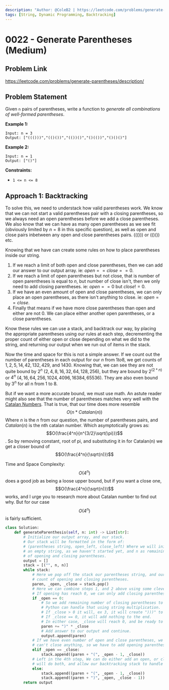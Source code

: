 ```yaml
---
description: "Author: @ColeB2 | https://leetcode.com/problems/generate-parentheses/description/"
tags: [String, Dynamic Programming, Backtracking]
---
```


# 0022 - Generate Parentheses (Medium)

## Problem Link

https://leetcode.com/problems/generate-parentheses/description/

## Problem Statement

Given `n` pairs of parentheses, write a function to _generate all combinations of well-formed parentheses_.

**Example 1:**

```
Input: n = 3
Output: ["((()))","(()())","(())()","()(())","()()()"]
```

**Example 2:**

```
Input: n = 1
Output: ["()"]
```

**Constraints:**

- `1 <= n <= 8`

## Approach 1: Backtracking

To solve this, we need to understack how valid parentheses work. We know that we can not start a valid parentheses pair with a closing parentheses, so we always need an open parentheses before we add a close parentheses. We also know that we can have as many open parentheses as we see fit (obviously limited by $n=8$ in this specific question), as well as open and close pairs inbetween any open and close parentheses pairs. $((()))$ or $(()())$ etc.

Knowing that we have can create some rules on how to place parentheses inside our string.
1. If we reach a limit of both open and close parentheses, then we can add our answer to our output array. ie: $open == close == 0$.
2. If we reach a limit of open parentheses but not close, that is number of open parentheses is equal to $n$, but number of close isn't, then we only need to add closing parentheses. ie: $open == 0$ but $close != 0$.
3. If we have an even amount of open and close parentheses, we can only place an open parentheses, as there isn't anything to close. ie: $open == close$.
4. Finally that means if we have more close parentheses than open and either are not 0. We can place either another open parentheses, or a close parentheses.

Know these rules we can use a stack, and backtrack our way, by placing the appropriate parentheses using our rules at each step, decrementing the proper count of either open or close depending on what we did to the string, and returning our output when we run out of items in the stack.

Now the time and space for this is not a simple answer. If we count out the number of parentheses in each output for our $n$ from $1 to 8$, we get counts of $1, 2, 5, 14, 42, 132, 429$, and $1430$. Knowing that, we can see they are not quite bound by $2^n$ ($2, 4, 8, 16, 32, 64, 128, 256$), but they are bound by $2^{(2*n)}$ or $4^n$ ($4, 16, 64, 256, 1024, 4096, 16384, 65536$). They are also even bound by $3^n$ for all n from 1 to 8. 

But if we want a more accurate bound, we must use math. An astute reader might also see that the number of parentheses matches very well with the [Catalan Numbers](https://en.wikipedia.org/wiki/Catalan_number). That is true, that our time does more resemble $$O(n * Catalan(n))$$ Where $n$ is the $n$ from our question, the number of parentheses pairs, and $Catalan(n)$ is the nth catalan number. Which asymptotically grows as: $$O(\frac{4^n}{n^{3/2}\sqrt(\pi)})$$. So by removing constant, root of pi, and substituting it in for Catalan(n) we get a closer bound of $$O(\frac{4^n}{\sqrt(n)})$$

Time and Space Complexity: $$O(4^n)$$ does a good job as being a loose upper bound, but if you want a close one, $$O(\frac{4^n}{\sqrt(n)})$$ works, and I urge you to research more about Catalan number to find out why. But for our case $$O(4^n)$$ is fairly sufficient. 


<Tabs>
<TabItem value="python" label="Python">
<SolutionAuthor name="@ColeB2"/>

```py
class Solution:
    def generateParenthesis(self, n: int) -> List[str]:
        # Initialize our output array, and our stack.
        # Our stack will be formatted in the form of:
        # (parentheses string, open_left, close_left) Where we will initialize
        # an empty string, as we haven't started yet, and n as remaining number
        # of opening and closing parentheses.
        output = []
        stack = [("", n, n)]
        while stack:
            # Here we pop off the stack our parentheses string, and our remaining
            # count of opening and closing parentheses.
            paren, _open, _close = stack.pop()
            # Here we can combine steps 1, and 2 above using some clever python.
            # If opening has reach 0, we can only add closing parentheses.
            if _open == 0:
                # So we add remaining number of closing parentheses to string.
                # Python can handle that using string multiplication.
                # If _close > 0 it will, ex 3, it will create ")))" to add to end.
                # If _close == 0, it will add nothing to the end.
                # In either case, _close will reach 0, and be ready to add to output.
                paren += ")" * _close
                # Add answer to our output and continue.
                output.append(paren)
            # If we have even number of open and close parentheses, we know we
            # can't close anything, so we have to add opening parentheses.
            elif _open == _close:
                stack.append((paren + "(", _open - 1, _close))
            # Left in the 4th step, We can do either add an open, or close. So we
            # will do both, and allow our backtracking stack to handle both cases.
            else:
                stack.append((paren + "(", _open - 1, _close))
                stack.append((paren + ")", _open, _close - 1))
        return output
```

</TabItem>
</Tabs>